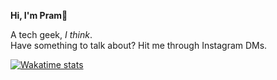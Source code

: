 **Hi, I'm Pram👋**

A tech geek, *I think*. <br>
Have something to talk about? Hit me through Instagram DMs. 

[![Wakatime stats](https://github-readme-stats.vercel.app/api/wakatime?username=prammmoe&layout=compact&custom_title=Wik+Wik+Wika+Wika)](https://github.com/anuraghazra/github-readme-stats)

<br>
